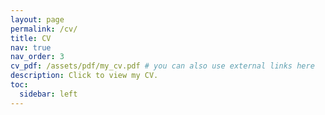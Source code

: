 ```yaml
---
layout: page
permalink: /cv/
title: CV
nav: true
nav_order: 3
cv_pdf: /assets/pdf/my_cv.pdf # you can also use external links here
description: Click to view my CV.
toc:
  sidebar: left
---
```

